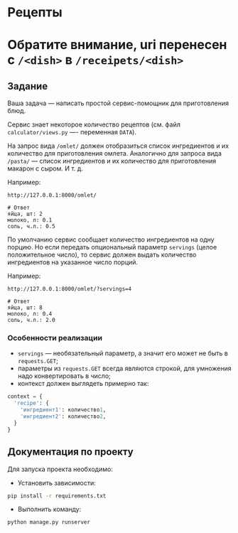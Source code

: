 # Рецепты


# Обратите внимание, uri перенесен с `/<dish>` в `/receipets/<dish>`



## Задание

Ваша задача — написать простой сервис-помощник для приготовления блюд.

Сервис знает некоторое количество рецептов (см. файл `calculator/views.py` —- переменная `DATA`).

На запрос вида `/omlet/` должен отобразиться список ингредиентов и их количество для приготовления омлета. Аналогично для запроса вида `/pasta/` — список ингредиентов и их количество для приготовления макарон с сыром. И т. д.

Например:

```
http://127.0.0.1:8000/omlet/

# Ответ
яйца, шт: 2
молоко, л: 0.1
соль, ч.л.: 0.5
```

По умолчанию сервис сообщает количество ингредиентов на одну порцию. Но если передать опциональный параметр `servings` (целое положительное число), то сервис должен выдать количество ингредиентов на указанное число порций.

Например:

```
http://127.0.0.1:8000/omlet/?servings=4

# Ответ
яйца, шт: 8
молоко, л: 0.4
соль, ч.л.: 2.0
```

### Особенности реализации

- `servings` — необязательный параметр, а значит его может не быть в `requests.GET`;
- параметры из `requests.GET` всегда являются строкой, для умножения надо конвертировать в число;
- контекст должен выглядеть примерно так:

```python
context = {
  'recipe': {
    'ингредиент1': количество1,
    'ингредиент2': количество2,
  }
}
```

## Документация по проекту

Для запуска проекта необходимо:

- Установить зависимости:

```bash
pip install -r requirements.txt
```

- Выполнить команду:

```bash
python manage.py runserver
```
